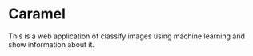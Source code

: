 # Caramel
This is a web application of classify images using machine learning and show information about it.
